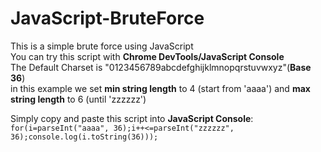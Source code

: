 # JavaScript-BruteForce

This is a simple brute force using JavaScript<br>
You can try this script with <b>Chrome DevTools/JavaScript Console</b><br>
The Default Charset is "0123456789abcdefghijklmnopqrstuvwxyz"(<b>Base 36</b>)<br>
in this example we set <b>min string length</b> to 4 (start from 'aaaa') and <b>max string length</b> to 6 (until 'zzzzzz')<br>

Simply copy and paste this script into <b>JavaScript Console</b>:<br>
<code>for(i=parseInt("aaaa", 36);i++<=parseInt("zzzzzz", 36);console.log(i.toString(36)));</code>
